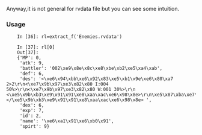 Anyway,it is not general for rvdata file but you can see some intuition.

### Usage

		In [36]: rl=extract_f('Enemies.rvdata')

		In [37]: rl[0]
		Out[37]: 
		{'MP': 0,
		 'atk': 9,
		 'battler': '002\xe9\x8e\x8c\xe8\xbe\xb2\xe5\xa4\xab',
		 'def': 6,
		 'des': '<\xe6\x94\xbb\xe6\x92\x83\xe5\xb1\x9e\xe6\x80\xa7 2>2\r\n<\xe7\x9b\x97\xe3\x82\x80 I:004 50%>\r\n<\xe7\x9b\x97\xe3\x82\x80 W:001 30%>\r\n <\xe5\x9b\xb3\xe9\x91\x91\xe8\xaa\xac\xe6\x98\x8e>\r\n\xe5\x87\xba\xe7\x8f\xbe\xe3\x82\xa8\xe3\x83\xaa\xe3\x82\xa2\r\n\xe3\x83\xbb\xe3\x82\xaa\xe3\x83\xbc\xe3\x82\xaf\xe3\x81\xae\xe5\xb7\xa3\xe7\xa9\xb4\xe5\x91\xa8\xe8\xbe\xba\xe3\x83\xbb\xe3\x82\xa2\xe3\x83\x9e\xe3\x83\xb3\xe7\x89\xa7\xe5\xa0\xb4\xe5\x91\xa8\xe8\xbe\xba\xe3\x81\xaa\xe3\x81\xa9\r\n\xe4\xbd\xbf\xe7\x94\xa8\xe3\x82\xb9\xe3\x82\xad\xe3\x83\xab\r\n\xef\xbc\x9c\xe9\x80\x83\xe4\xba\xa1\xef\xbc\x9e\xe3\x83\x91\xe3\x83\xbc\xe3\x83\x86\xe3\x82\xa3\xe3\x83\xac\xe3\x83\x99\xe3\x83\xab\xe3\x81\x8c\xef\xbc\x95\xe3\x83\xac\xe3\x83\x99\xe3\x83\xab\xe4\xbb\xa5\xe4\xb8\x8a\xe3\x81\xa0\xe3\x81\xa8\xe9\x80\x83\xe8\xb5\xb0\xe3\x81\x99\xe3\x82\x8b\xe3\x80\x82\r\n </\xe5\x9b\xb3\xe9\x91\x91\xe8\xaa\xac\xe6\x98\x8e> ',
		 'dex': 6,
		 'exp': 7,
		 'id': 2,
		 'name': '\xe6\xa1\x91\xe6\xb0\x91',
		 'spirt': 9}
